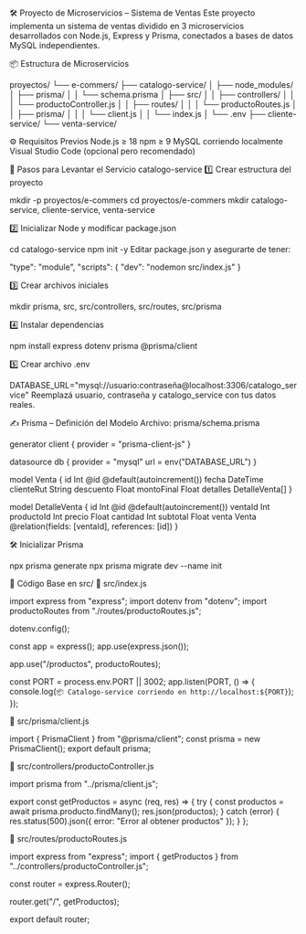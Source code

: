 🛠️ Proyecto de Microservicios – Sistema de Ventas
Este proyecto implementa un sistema de ventas dividido en 3 microservicios desarrollados con Node.js, Express y Prisma, conectados a bases de datos MySQL independientes.

📦 Estructura de Microservicios

proyectos/
└── e-commers/
    ├── catalogo-service/
    │   ├── node_modules/
    │   ├── prisma/
    │   │   └── schema.prisma
    │   ├── src/
    │   │   ├── controllers/
    │   │   │   └── productoController.js
    │   │   ├── routes/
    │   │   │   └── productoRoutes.js
    │   │   ├── prisma/
    │   │   │   └── client.js
    │   │   └── index.js
    │   └── .env
    ├── cliente-service/
    └── venta-service/


⚙️ Requisitos Previos
Node.js ≥ 18
npm ≥ 9
MySQL corriendo localmente
Visual Studio Code (opcional pero recomendado)

🚀 Pasos para Levantar el Servicio catalogo-service
1️⃣ Crear estructura del proyecto

mkdir -p proyectos/e-commers
cd proyectos/e-commers
mkdir catalogo-service, cliente-service, venta-service

2️⃣ Inicializar Node y modificar package.json

cd catalogo-service
npm init -y
Editar package.json y asegurarte de tener:

"type": "module",
"scripts": {
  "dev": "nodemon src/index.js"
}

3️⃣ Crear archivos iniciales

mkdir prisma, src, src/controllers, src/routes, src/prisma

4️⃣ Instalar dependencias

npm install express dotenv prisma @prisma/client

5️⃣ Crear archivo .env

DATABASE_URL="mysql://usuario:contraseña@localhost:3306/catalogo_service"
    Reemplazá usuario, contraseña y catalogo_service con tus datos reales.

✍️ Prisma – Definición del Modelo
Archivo: prisma/schema.prisma

generator client {
  provider = "prisma-client-js"
}

datasource db {
  provider = "mysql"
  url      = env("DATABASE_URL")
}

model Venta {
  id          Int             @id @default(autoincrement())
  fecha       DateTime
  clienteRut  String
  descuento   Float
  montoFinal  Float
  detalles    DetalleVenta[]
}

model DetalleVenta {
  id          Int      @id @default(autoincrement())
  ventaId     Int
  productoId  Int
  precio      Float
  cantidad    Int
  subtotal    Float
  venta       Venta    @relation(fields: [ventaId], references: [id])
}


🛠️ Inicializar Prisma

npx prisma generate
npx prisma migrate dev --name init

🧠 Código Base en src/
📁 src/index.js

import express from "express";
import dotenv from "dotenv";
import productoRoutes from "./routes/productoRoutes.js";

dotenv.config();

const app = express();
app.use(express.json());

app.use("/productos", productoRoutes);

const PORT = process.env.PORT || 3002;
app.listen(PORT, () => {
  console.log(`📦 Catalogo-service corriendo en http://localhost:${PORT}`);
});

📁 src/prisma/client.js

import { PrismaClient } from "@prisma/client";
const prisma = new PrismaClient();
export default prisma;

📁 src/controllers/productoController.js

import prisma from "../prisma/client.js";

export const getProductos = async (req, res) => {
  try {
    const productos = await prisma.producto.findMany();
    res.json(productos);
  } catch (error) {
    res.status(500).json({ error: "Error al obtener productos" });
  }
};

📁 src/routes/productoRoutes.js

import express from "express";
import { getProductos } from "../controllers/productoController.js";

const router = express.Router();

router.get("/", getProductos);

export default router;
